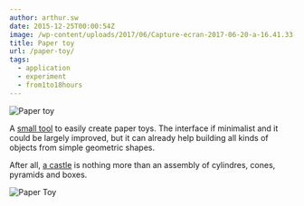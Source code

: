 ```yaml
---
author: arthur.sw
date: 2015-12-25T00:00:54Z
image: /wp-content/uploads/2017/06/Capture-ecran-2017-06-20-a-16.41.33-thumb.png
title: Paper toy
url: /paper-toy/
tags:
  - application
  - experiment
  - from1to18hours
---
```


![Paper toy](/wp-content/uploads/2017/06/Capture-ecran-2017-06-20-a-16.41.33.png)

A [small tool](https://arthursw.github.io/paper-toy/) to easily create paper toys. The interface if minimalist and it could be largely improved, but it can already help building all kinds of objects from simple geometric shapes.

After all, [a castle](http://www.papertoys.com/images/castle_photo2.jpg) is nothing more than an assembly of cylindres, cones, pyramids and boxes.

![Paper Toy](/wp-content/uploads/2017/06/Capture-d’écran-2017-06-20-à-16.24.43-e1497969353826.png)